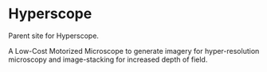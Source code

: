 # Hyperscope
Parent site for Hyperscope.

A Low-Cost Motorized Microscope to generate imagery for hyper-resolution microscopy and image-stacking for increased depth of field. 
